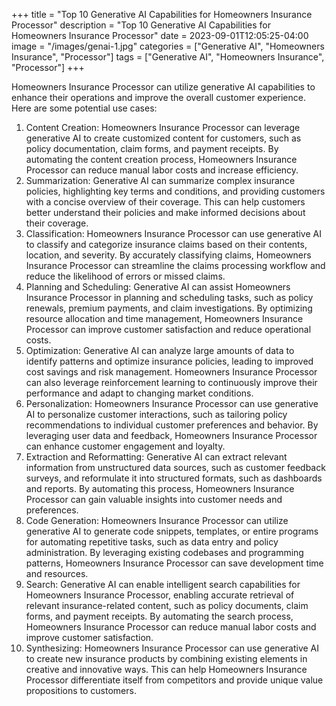 +++
title = "Top 10 Generative AI Capabilities for Homeowners Insurance Processor"
description = "Top 10 Generative AI Capabilities for Homeowners Insurance Processor"
date = 2023-09-01T12:05:25-04:00
image = "/images/genai-1.jpg"
categories = ["Generative AI", "Homeowners Insurance", "Processor"]
tags = ["Generative AI", "Homeowners Insurance", "Processor"]
+++

Homeowners Insurance Processor can utilize generative AI capabilities to enhance their operations and improve the overall customer experience. Here are some potential use cases:

1. Content Creation: Homeowners Insurance Processor can leverage generative AI to create customized content for customers, such as policy documentation, claim forms, and payment receipts. By automating the content creation process, Homeowners Insurance Processor can reduce manual labor costs and increase efficiency.
2. Summarization: Generative AI can summarize complex insurance policies, highlighting key terms and conditions, and providing customers with a concise overview of their coverage. This can help customers better understand their policies and make informed decisions about their coverage.
3. Classification: Homeowners Insurance Processor can use generative AI to classify and categorize insurance claims based on their contents, location, and severity. By accurately classifying claims, Homeowners Insurance Processor can streamline the claims processing workflow and reduce the likelihood of errors or missed claims.
4. Planning and Scheduling: Generative AI can assist Homeowners Insurance Processor in planning and scheduling tasks, such as policy renewals, premium payments, and claim investigations. By optimizing resource allocation and time management, Homeowners Insurance Processor can improve customer satisfaction and reduce operational costs.
5. Optimization: Generative AI can analyze large amounts of data to identify patterns and optimize insurance policies, leading to improved cost savings and risk management. Homeowners Insurance Processor can also leverage reinforcement learning to continuously improve their performance and adapt to changing market conditions.
6. Personalization: Homeowners Insurance Processor can use generative AI to personalize customer interactions, such as tailoring policy recommendations to individual customer preferences and behavior. By leveraging user data and feedback, Homeowners Insurance Processor can enhance customer engagement and loyalty.
7. Extraction and Reformatting: Generative AI can extract relevant information from unstructured data sources, such as customer feedback surveys, and reformulate it into structured formats, such as dashboards and reports. By automating this process, Homeowners Insurance Processor can gain valuable insights into customer needs and preferences.
8. Code Generation: Homeowners Insurance Processor can utilize generative AI to generate code snippets, templates, or entire programs for automating repetitive tasks, such as data entry and policy administration. By leveraging existing codebases and programming patterns, Homeowners Insurance Processor can save development time and resources.
9. Search: Generative AI can enable intelligent search capabilities for Homeowners Insurance Processor, enabling accurate retrieval of relevant insurance-related content, such as policy documents, claim forms, and payment receipts. By automating the search process, Homeowners Insurance Processor can reduce manual labor costs and improve customer satisfaction.
10. Synthesizing: Homeowners Insurance Processor can use generative AI to create new insurance products by combining existing elements in creative and innovative ways. This can help Homeowners Insurance Processor differentiate itself from competitors and provide unique value propositions to customers.